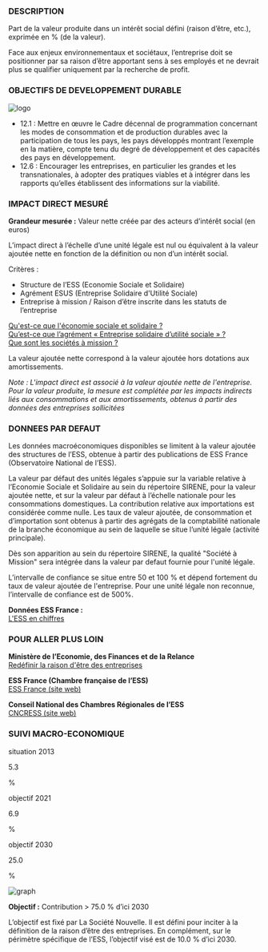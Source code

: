 ### DESCRIPTION

Part de la valeur produite dans un intérêt social défini (raison d’être, etc.), exprimée en % (de la valeur).

Face aux enjeux environnementaux et sociétaux, l’entreprise doit se positionner par sa raison d’être apportant sens à ses employés et ne devrait plus se qualifier uniquement par la recherche de profit.

### OBJECTIFS DE DEVELOPPEMENT DURABLE

<div id="strip-odd" className="strip">
    <img id="logo-odd" src=/resources/odd_soc.png alt="logo"/>
</div>

* 12.1 : Mettre en œuvre le Cadre décennal de programmation concernant les modes de consommation et de production durables avec la participation de tous les pays, les pays développés montrant l’exemple en la matière, compte tenu du degré de développement et des capacités des pays en développement.
* 12.6 : Encourager les entreprises, en particulier les grandes et les transnationales, à adopter des pratiques viables et à intégrer dans les rapports qu’elles établissent des informations sur la viabilité.

### IMPACT DIRECT MESUR&Eacute;

**Grandeur mesurée :** Valeur nette créée par des acteurs d’intérêt social (en euros)

L’impact direct à l’échelle d’une unité légale est nul ou équivalent à la valeur ajoutée nette en fonction de la définition ou non d’un intérêt social.

Critères :
* Structure de l’ESS (Economie Sociale et Solidaire) 
* Agrément ESUS (Entreprise  Solidaire d'Utilité Sociale) 
* Entreprise à mission / Raison d’être inscrite dans les statuts de l’entreprise 

[Qu'est-ce que l'économie sociale et solidaire ?](https://www.economie.gouv.fr/cedef/economie-sociale-et-solidaire)  
[Qu’est-ce que l’agrément « Entreprise solidaire d’utilité sociale » ?](https://www.economie.gouv.fr/entreprises/agrement-entreprise-solidaire-utilite-sociale-ess)  
[Que sont les sociétés à mission ?](https://www.economie.gouv.fr/cedef/societe-mission)

La valeur ajoutée nette correspond à la valeur ajoutée hors dotations aux amortissements.

*Note : L'impact direct est associé à la valeur ajoutée nette de l'entreprise. Pour la valeur produite, la mesure est complétée par les impacts indirects liés aux consommations et aux amortissements, obtenus à partir des données des entreprises sollicitées*

### DONNEES PAR DEFAUT

Les données macroéconomiques disponibles se limitent à la valeur ajoutée des structures de l’ESS, obtenue à partir des publications de ESS France (Observatoire National de l’ESS).

La valeur par défaut des unités légales s’appuie sur la variable relative à l’Economie Sociale et Solidaire au sein du répertoire SIRENE, pour la valeur ajoutée nette, et sur la valeur par défaut à l’échelle nationale pour les consommations domestiques. La contribution relative aux importations est considérée comme nulle. Les taux de valeur ajoutée, de consommation et d’importation sont obtenus à partir des agrégats de la comptabilité nationale de la branche économique au sein de laquelle se situe l’unité légale (activité principale).

Dès son apparition au sein du répertoire SIRENE, la qualité "Société à Mission" sera intégrée dans la valeur par defaut fournie pour l'unité légale.

L’intervalle de confiance se situe entre 50 et 100 % et dépend fortement du taux de valeur ajoutée de l'entreprise. Pour une unité légale non reconnue, l’intervalle de confiance est de 500%.

**Données ESS France :**  
[L'ESS en chiffres](https://ess-france.org/fr/less-en-chiffres)

### POUR ALLER PLUS LOIN

**Ministère de l’Economie, des Finances et de la Relance**  
[Redéfinir la raison d'être des entreprises](https://www.economie.gouv.fr/loi-pacte-redefinir-raison-etre-entreprises)

**ESS France (Chambre française de l’ESS)**  
[ESS France (site web)](https://ess-france.org/fr)

**Conseil National des Chambres Régionales de l’ESS**  
[CNCRESS (site web)](http://www.esspace.fr/index.html)

### SUIVI MACRO-ECONOMIQUE

<div class="references-blocks">
    <div id="block-1">
    <p id="titre-block">situation 2013</p>
    <p id="value-block">5.3</p>
    <p id="unit-block">%</p>
    </div>
    <div id="block-2">
    <p id="titre-block">objectif 2021</p>
    <p id="value-block">6.9</p>
    <p id="unit-block">%</p>
    </div>
    <div id="block-3">
    <p id="titre-block">objectif 2030</p>
    <p id="value-block">25.0</p>
    <p id="unit-block">%</p>
    </div>
</div>

<div id="graph">
    <img id="graph-img" src="/graphics/SOC_Graphe-fr.png" alt="graph"/>
</div>

**Objectif :** Contribution > 75.0 % d’ici 2030

L’objectif est fixé par La Société Nouvelle. Il est défini pour inciter à la définition de la raison d’être des entreprises. En complément, sur le périmètre spécifique de l’ESS, l’objectif visé est de 10.0 % d’ici 2030.
